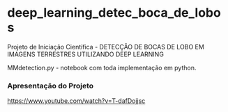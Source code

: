 # deep_learning_detec_boca_de_lobos
Projeto de Iniciação Científica -  DETECÇÃO DE BOCAS DE LOBO EM IMAGENS TERRESTRES UTILIZANDO DEEP LEARNING

MMdetection.py - notebook com toda implementação em python.

### Apresentação do Projeto
https://www.youtube.com/watch?v=T-dafDojjsc
